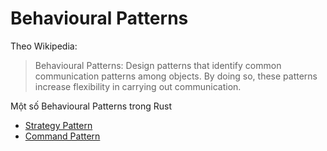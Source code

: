 # Behavioural Patterns

Theo Wikipedia:

> Behavioural Patterns: Design patterns that identify common communication patterns among objects. By doing so, these patterns increase flexibility in carrying out communication.

Một số Behavioural Patterns trong Rust

- [Strategy Pattern](./strategy.md)
- [Command Pattern](./command.md)